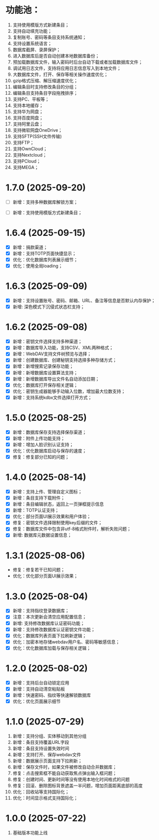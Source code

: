 # 功能池：

1. 支持使用模版方式新建条目；
2. 支持自动填充功能；
3. 复制账号、密码等条目支持系统通知；
4. 支持设置系统语言；
5. 数据库截屏、录屏保护；
6. 进入数据库后是否自动创建本地数据库备份；
7. 预加载数据库文件，输入密码时后台自动下载或者加载数据库文件；
8. 调试用日志文件，支持将应用日志信息写入到本地文件；
9. 大数据库文件，打开、保存等相关操作速度优化；
10. gzip格式压缩、解压缩速度优化；
11. 编辑条目时支持修改条目的分组； 
12. 编辑条目支持条目字段拖拽排序；
13. 支持PC、平板等；
14. 支持本地缓存；
15. 支持华为网盘；
16. 支持百度网盘；
17. 支持阿里云盘；
18. 支持微软网盘OneDrive；
19. 支持SFTP(SSH文件传输)
20. 支持FTP；
21. 支持OwnCloud；
22. 支持Nextcloud；
23. 支持PCloud；
24. 支持MEGA；

# 1.7.0 (2025-09-20)

- [ ] 新增：支持多种数据库解锁方案；
- [ ] 新增：支持使用模版方式新建条目；


# 1.6.4 (2025-09-15)

- [x] 新增：捐款渠道；
- [x] 新增：支持TOTP页面快捷显示；
- [x] 优化：优化数据库列表展示细节；
- [x] 优化：使用全局loading；

# 1.6.3 (2025-09-09)

- [x] 新增：支持设置账号、密码、邮箱、URL、备注等信息是否默认内存保护；
- [x] 新增: 深色模式下沉侵式状态栏支持；

# 1.6.2 (2025-09-08)

- [x] 新增：密钥文件选择支持多种渠道；
- [x] 新增：数据库导入功能，支持CSV、XML两种格式；
- [x] 新增：WebDAV支持文件树预览与选择；
- [x] 新增：创建数据库、创建秘钥支持选择多种存储方式；
- [x] 新增：新增搜索记录保存功能；
- [x] 新增：新增数据库设置算法支持；
- [x] 新增：新增数据库导出文件名自动添加日期；
- [x] 优化：数据库打开保存相关逻辑；
- [x] 优化：密钥生成器能够手动输入位数，增加最大位数支持；
- [x] 新增：支持系统kdbx文件选择打开方式；

# 1.5.0 (2025-08-25)

- [x] 新增：数据库保存支持选择保存渠道；
- [x] 新增：附件上传功能支持；
- [x] 新增：增加人脸识别认证支持；
- [x] 优化：优化数据库启动与保存的速度；
- [x] 修复：修复部分已知的问题；

# 1.4.0 (2025-08-14)

- [x] 新增：支持上传、管理自定义图标；
- [x] 新增：条目支持下载附件；
- [x] 新增：条目编辑状态，返回上一页弹框提示信息
- [x] 新增：TOTP认证支持；
- [x] 优化：部分页面UI展示效果和用户体验；
- [x] 修复：密钥文件选择限制使用key后缀的文件；
- [x] 修复：数据库文件中包含非utf-8格式附件时，解析失败问题；
- [x] 新增: 数据库元数据设置信息；

# 1.3.1 (2025-08-06)

- 修复：修复若干已知问题；
- 优化：优化部分页面UI展示效果；

# 1.3.0 (2025-08-04)

- [x] 新增：支持指纹登录数据库；
- [x] 注意：本次更新会清空应用配置信息；
- [x] 新增: 支持修改数据库认证密码功能；
- [x] 新增：支持修改数据库认证密钥文件功能；
- [x] 优化：数据库列表页面下拉刷新逻辑；
- [x] 优化：加密本地存储webdav用户名、密码等敏感信息；
- [x] 优化：优化数据库加载与保存相关逻辑；

# 1.2.0 (2025-08-02)

- [x] 新增：支持后台自动锁定应用
- [x] 新增：支持自动清空粘贴板
- [x] 新增：快速密码、指纹等快速解锁数据库
- [x] 优化：优化页面展示细节

# 1.1.0 (2025-07-29)

1. 新增：支持分组、实体移动到其他分组
2. 新增：条目支持覆盖URL字段
3. 新增：条目支持设置失效时间
4. 新增：支持打开、保存webdav文件
5. 新增：数据展示页面支持下拉刷新；
6. 新增：保存文件时，如果文件被修改自动合并数据库；
7. 修复：点击搜索框不能自动获取焦点弹出输入框问题；
8. 修复：创建时间、更新时间等没有使用本地化时间格式的问题
9. 修复：回滚、删除图标背景遮盖一半问题，增加页面距离底部的高度
10. 优化：回收站等支持国际化；
11. 优化：时间显示格式支持国际化；

# 1.0.0 (2025-07-22)

1. 基础版本功能上线